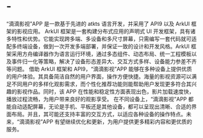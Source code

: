 # -
“滴滴影视”APP 是一款基于先进的 atkts 语言开发，并采用了 API9 以及 ArkUI 框架的影视应用。
ArkUI 框架是一套构建分布式应用的声明式 UI 开发框架，具有诸多特性和优势。它能实现跨多端、多设备和多尺寸屏幕，只需编写一套代码就可适配多终端设备，做到一次开发多端部署，并保证一致的设计和开发风格。ArkUI 框架采用方舟编译器作为语言运行环境，通过多态组件、动态布局、统一工程模板以及事件归一化等策略，解决了设备形态差异大、交互方式多样、设备能力参差不齐等问题。
借助 ArkUI 框架和 API9，“滴滴影视”APP 能够在多种设备上提供优质的用户体验。其具备简洁自然的用户界面，操作方便快捷。海量的影视资源可以满足不同用户的多样化观影需求，而个性化推荐功能则能帮助用户发现更多符合其兴趣的影视作品。同时，该 APP 在性能和稳定性方面表现出色，影片加载速度快，播放过程流畅，为用户带来良好的观影享受。
在不同设备上，“滴滴影视”APP 都能自动适配屏幕，无论是手机、平板还是其他设备，都可以呈现出清晰、合适的界面布局。并且，其可能还支持丰富的交互方式，以适应各种设备的操作特点。未来，“滴滴影视”APP 有望继续优化和更新，为用户提供更多精彩内容和更优质的服务。
